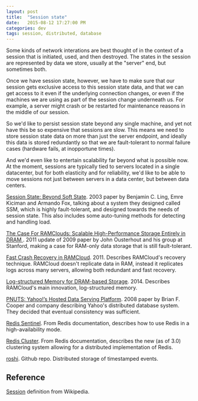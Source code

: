 ```yaml
---
layout: post
title:  "Session state"
date:   2015-08-12 17:27:00 PM
categories: dev
tags: session, distributed, database
---
```


Some kinds of network interations are best thought of in the context of a session that is
initiated, used, and then destroyed. The states in the session are represented by data
we store, usually at the "server" end, but sometimes both.

Once we have session state, however, we have to make sure that our session gets exclusive
access to this session state data, and that we can get access to it even if the underlying
connection changes, or even if the machines we are using as part of the session change
underneath us. For example, a server might crash or be restarted for maintenance reasons
in the middle of our session.

So we'd like to persist session state beyond any single machine, and yet not have this
be so expensive that sessions are slow. This means we need to store session state data on more
than just the server endpoint, and ideally this data is stored redundantly so that we are
fault-tolerant to normal failure cases (hardware fails, at inopportune times).

And we'd even like to entertain scalability far beyond what is possible now. At the moment, sessions
are typically tied to servers located in a single datacenter, but for both elasticity and for
reliability, we'd like to be able to move sessions not just between servers in a data center, but
between data centers.

[Session State: Beyond Soft State](http://research.microsoft.com/pubs/74713/ssm-nsdi.pdf). 2003
paper by Benjamin C. Ling, Emre Kiciman and Armando Fox, talking about a system they designed
called SSM, which is highly fault-tolerant, and designed towards the needs of session state.
This also includes some auto-tuning methods for detecting and handling load.

[The Case For RAMClouds: Scalable High-Performance Storage Entirely in DRAM ](http://delivery.acm.org/10.1145/1970000/1965751/p121-ousterhout.pdf). 2011 update of 2009 paper by John Ousterhout and his group at Stanford, making a case for RAM-only data storage that is still fault-tolerant.

[Fast Crash Recovery in RAMCloud](http://web.stanford.edu/~ouster/cgi-bin/papers/ramcloud-recovery.pdf).
2011. Describes RAMCloud's recovery technique. RAMCloud doesn't replicate data in RAM, instead it replicates
logs across many servers, allowing both redundant and fast recovery.

[Log-structured Memory for DRAM-based Storage](https://www.usenix.org/system/files/conference/fast14/fast14-paper_rumble.pdf).
2014. Describes RAMCloud's main innovation, log-structured memory.

[PNUTS: Yahoo!’s Hosted Data Serving Platform](http://perso.telecom-paristech.fr/~kuznetso/INF346/papers/pnuts.pdf).
2008 paper by Brian F. Cooper and company describing Yahoo's distributed database system. They decided
that eventual consistency was sufficient.

[Redis Sentinel](http://redis.io/topics/sentinel). From Redis documentation, describes how to use Redis in
a high-availability mode.

[Redis Cluster](http://redis.io/topics/cluster-spec). From Redis documentation, describes the new (as of 3.0)
clustering system allowing for a distributed implementation of Redis.

[roshi](https://github.com/soundcloud/roshi). Github repo. Distributed storage of timestamped events.

## Reference

[Session](https://en.wikipedia.org/wiki/Session_(computer_science)) definition from Wikipedia.
